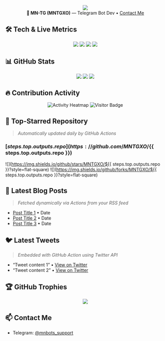 

   <!-- Profile Summary -->
   <p align="center">
     <img src="https://komarev.com/ghpvc/?username=MNTGXO&label=Profile%20views&color=129e00&style=plastic"/>
     <br/>
     <strong>👤 MN-TG (MNTGXO)</strong> — Telegram Bot Dev • <a href="#contact">Contact Me</a>
   </p>

   ## 🛠️ Tech & Live Metrics
   <p align="center">
     <img src="https://img.shields.io/github/followers/MNTGXO?style=social"/>  
     <img src="https://img.shields.io/github/stars/MNTGXO?style=social"/>  
     <img src="https://img.shields.io/github/repos/MNTGXO?style=for-the-badge"/>  
     <img src="https://img.shields.io/github/languages/top/MNTGXO?style=for-the-badge"/>  
   </p>

   ## 📊 GitHub Stats
   <p align="center">
     <img src="https://github-readme-stats.vercel.app/api?username=MNTGXO&show_icons=true&theme=dark&count_private=true"/>  
     <img src="https://github-readme-streak-stats.herokuapp.com/?user=MNTGXO&theme=dark"/>  
     <img src="https://github-readme-stats.vercel.app/api/top-langs/?username=MNTGXO&layout=compact&theme=dark"/>  
   </p>

   ## 🔥 Contribution Activity
   <p align="center">
     <img src="https://github.com/MNTGXO.png?tab=activity&theme=dark" alt="Activity Heatmap"/>  
     <img src="https://visitor-badge.laobi.icu/badge?page_id=MNTGXO.MNTGXO" alt="Visitor Badge"/>  
   </p>

   ## 📌 Top-Starred Repository  
   > _Automatically updated daily by GitHub Actions_  
   ### [${{ steps.top.outputs.repo }}](https://github.com/MNTGXO/${{ steps.top.outputs.repo }})
   ![](https://img.shields.io/github/stars/MNTGXO/${{ steps.top.outputs.repo }}?style=flat-square)
   ![](https://img.shields.io/github/forks/MNTGXO/${{ steps.top.outputs.repo }}?style=flat-square)

   ## 📰 Latest Blog Posts

   > *Fetched dynamically via Actions from your RSS feed*

   <!-- START_BLOG_POSTS -->
   - [Post Title 1](URL) • Date  
   - [Post Title 2](URL) • Date  
   - [Post Title 3](URL) • Date  
   <!-- END_BLOG_POSTS -->

   ## 🐦 Latest Tweets

   > *Embedded with GitHub Action using Twitter API*


   <!-- START_TWEETS -->
   - “Tweet content 1” • [View on Twitter](LINK)  
   - “Tweet content 2” • [View on Twitter](LINK)  
   <!-- END_TWEETS -->


   ## 🏆 GitHub Trophies

   <p align="center">
     <img src="https://github-profile-trophy.vercel.app/?username=MNTGXO&theme=darkhub"/>  
   </p>

   ## 📫 Contact Me <a name="contact"></a>

   * Telegram: [@mnbots\_support](https://t.me/mnbots_support)


